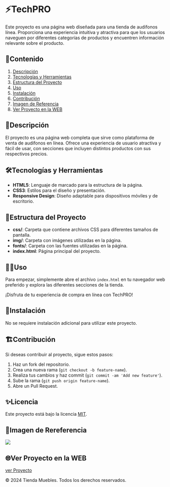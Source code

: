 # ⚡️TechPRO

Este proyecto es una página web diseñada para una tienda de audifonos línea. Proporciona una experiencia intuitiva y atractiva para que los usuarios naveguen por diferentes categorías de productos y encuentren información relevante sobre el producto.

## 🎯Contenido

1. [Descripción](#descripción)
2. [Tecnologías y Herramientas](#tecnologías-y-herramientas)
3. [Estructura del Proyecto](#estructura-del-proyecto)
4. [Uso](#uso)
5. [Instalación](#instalación)
6. [Contribución](#contribución)
7. [Imagen de Referencia](#imagen-de-rereferencia)
8. [Ver Proyecto en la WEB](#ver-proyecto-en-la-web)

## 📝Descripción

El proyecto es una página web completa que sirve como plataforma de venta de audifonos en línea. Ofrece una experiencia de usuario atractiva y fácil de usar, con secciones que incluyen distintos productos con sus respectivos precios.

## 🛠️Tecnologías y Herramientas

- **HTML5**: Lenguaje de marcado para la estructura de la página.
- **CSS3**: Estilos para el diseño y presentación.
- **Responsive Design**: Diseño adaptable para dispositivos móviles y de escritorio.

## 🚀Estructura del Proyecto

- **css/**: Carpeta que contiene archivos CSS para diferentes tamaños de pantalla.
- **img/**: Carpeta con imágenes utilizadas en la página.
- **fonts/**: Carpeta con las fuentes utilizadas en la página.
- **index.html**: Página principal del proyecto.

## 🧑‍💻Uso

Para empezar, simplemente abre el archivo `index.html` en tu navegador web preferido y explora las diferentes secciones de la tienda.

¡Disfruta de tu experiencia de compra en línea con TechPRO!

## 📌Instalación

No se requiere instalación adicional para utilizar este proyecto.

## 🏗️Contribución

Si deseas contribuir al proyecto, sigue estos pasos:

1. Haz un fork del repositorio.
2. Crea una nueva rama (`git checkout -b feature-name`).
3. Realiza tus cambios y haz commit (`git commit -am 'Add new feature'`).
4. Sube la rama (`git push origin feature-name`).
5. Abre un Pull Request.

## ✨Licencia

Este proyecto está bajo la licencia [MIT](https://opensource.org/licenses/MIT).

## 🙈Imagen de Rereferencia

![](https://i.postimg.cc/ZYNNsthC/TechPRO.png)

## 🌐Ver Proyecto en la WEB

[ver Proyecto](https://jmatochepacual.github.io/TechPRO/)

© 2024 Tienda Muebles. Todos los derechos reservados.
